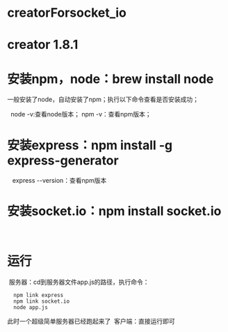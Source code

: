 # creatorForsocket_io
# creator 1.8.1

# 安装npm，node：brew install node
一般安装了node，自动安装了npm；执行以下命令查看是否安装成功；

     node -v:查看node版本；
     npm -v：查看npm版本；
    
# 安装express：npm install -g express-generator
    express --version：查看npm版本
# 安装socket.io：npm install socket.io
    
# 运行
  服务器：cd到服务器文件app.js的路径，执行命令：
  
      npm link express
      npm link socket.io
      node app.js
      
   此时一个超级简单服务器已经跑起来了
  客户端：直接运行即可

